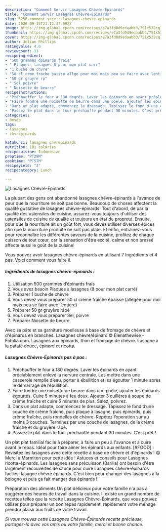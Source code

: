 ```yaml
---
description: "Comment Servir Lasagnes Chèvre-Épinards"
title: "Comment Servir Lasagnes Chèvre-Épinards"
slug: 5250-comment-servir-lasagnes-chevre-epinards
date: 2020-09-15T21:12:37.992Z
image: https://img-global.cpcdn.com/recipes/e7a3fd0d9edaabb3/751x532cq70/lasagnes-chevre-epinards-photo-principale-de-la-recette.jpg
thumbnail: https://img-global.cpcdn.com/recipes/e7a3fd0d9edaabb3/751x532cq70/lasagnes-chevre-epinards-photo-principale-de-la-recette.jpg
cover: https://img-global.cpcdn.com/recipes/e7a3fd0d9edaabb3/751x532cq70/lasagnes-chevre-epinards-photo-principale-de-la-recette.jpg
author: Julian Phillips
ratingvalue: 4.6
reviewcount: 11
recipeingredient:
- "500 grammes dpinards frais"
- " Plaques  lasagnes 8 pour mon plat carr"
- "1 buche de chvre"
- "50 cl crme frache paisse allge pour moi mais peu se faire avec lentiere"
- "50 gr gruyre rp"
- " Sel poivre"
- " Noisette de beurre"
recipeinstructions:
- "Préchauffer le four à 180 degrés. Laver les épinards en ayant préalablement enlevé la nervure centrale. Les mettre dans une casserole remplie d’eau, porter à ébullition et les égoutter 1 minute après le démarrage de l’ébullition."
- "Faire fondre une noisette de beurre dans une poêle, ajouter les épinards égouttés. Cuire 5 minutes à feu doux. Ajouter 3 cuillères à soupe de crème fraîche et cuire 5 minutes de plus. Salez, poivrez."
- "Dans un plat adapté, commencez le dressage. Tapissez le fond d’une couche de crème fraîche, puis plaque à lasagne, puis épinards, puis crème fraîche, puis rondelles de chèvre. Répétez l’operation sur au moins 3 couches. Terminez par une couche de lasagnes, de la crème fraîche et du gruyère râpé."
- "Passez le plat dans le four préchauffé pendant 30 minutes. C’est prêt !"
categories:
- Resep
tags:
- lasagnes
- chvrepinards

katakunci: lasagnes chvrepinards 
nutrition: 191 calories
recipecuisine: Indonesian
preptime: "PT29M"
cooktime: "PT57M"
recipeyield: "3"
recipecategory: Lunch

---
```



![Lasagnes Chèvre-Épinards](https://img-global.cpcdn.com/recipes/e7a3fd0d9edaabb3/751x532cq70/lasagnes-chevre-epinards-photo-principale-de-la-recette.jpg)

La plupart des gens ont abandonné lasagnes chèvre-épinards à l'avance de peur que la nourriture ne soit pas bonne. Beaucoup de choses affectent la qualité gustative de lasagnes chèvre-épinards! Tout d'abord, de par la qualité des ustensiles de cuisine, assurez-vous toujours d'utiliser des ustensiles de cuisine de qualité et toujours en état de propreté. Ensuite, pour que la nourriture ait un goût fort, vous devez utiliser diverses épices afin que la nourriture produite ne soit pas plate. Et enfin, entraînez-vous pour reconnaître les différentes saveurs de la cuisine, profitez de chaque cuisson de tout cœur, car la sensation d'être excité, calme et non pressé affecte aussi le goût de la cuisine!

<!--inarticleads1-->

Vous pouvez avoir lasagnes chèvre-épinards en utilisant 7 Ingrédients et 4 pas. Voici comment vous faire il.

##### Ingrédients de lasagnes chèvre-épinards :

1. Utilisation 500 grammes d’épinards frais
1. Vous avez besoin  Plaques à lasagnes (8 pour mon plat carré)
1. Préparer 1 buche de chèvre
1. Vous devez vous préparer 50 cl crème fraîche épaisse (allégée pour moi mais peu se faire avec l’entiere)
1. Préparer 50 gr gruyère râpé
1. Vous devez vous préparer  Sel, poivre
1. Préparer  Noisette de beurre


Avec sa pâte et sa garniture moelleuse à base de fromage de chèvre et d&#39;épinards en branches. Lasagnes chèvre/épinard © Elenathewise - Fotolia.com. Lasagnes aux épinards, thon et fromage de chèvre. Lasagne à la patate douce, épinard et ricotta. 

<!--inarticleads2-->

##### Lasagnes Chèvre-Épinards pas à pas :

1. Préchauffer le four à 180 degrés. Laver les épinards en ayant préalablement enlevé la nervure centrale. Les mettre dans une casserole remplie d’eau, porter à ébullition et les égoutter 1 minute après le démarrage de l’ébullition.
1. Faire fondre une noisette de beurre dans une poêle, ajouter les épinards égouttés. Cuire 5 minutes à feu doux. Ajouter 3 cuillères à soupe de crème fraîche et cuire 5 minutes de plus. Salez, poivrez.
1. Dans un plat adapté, commencez le dressage. Tapissez le fond d’une couche de crème fraîche, puis plaque à lasagne, puis épinards, puis crème fraîche, puis rondelles de chèvre. Répétez l’operation sur au moins 3 couches. Terminez par une couche de lasagnes, de la crème fraîche et du gruyère râpé.
1. Passez le plat dans le four préchauffé pendant 30 minutes. C’est prêt !


Un plat plat familial facile à préparer, à faire un peu à l&#39;avance et à cuire avant le repas. Idéal pour faire aimer les épinards aux enfants. [#FOOD] : Revisitez les lasagnes avec cette recette à base de chèvre et d&#39;épinards ! 😋 Merci à Marmiton pour cette idée ! Astuces et conseils pour Lasagnes ricotta-épinards. Les lasagnes sans précuisson (Barilla) ont besoin d&#39;être largement recouvertes de sauce pour cuire Lasagnes chèvre-épinards faciles. lasagne chèvre épinards. C&#39;est bien pour changer des lasagnes à la bologno et puis ça fait manger des épinards ! 

<!--inarticleads1-->

<p>
Préparation des aliments Un plat délicieux pour votre famille n'a pas à suggérer des heures de travail dans la cuisine. Il existe un grand nombre de recettes telles que la recette Lasagnes Chèvre-Épinards, que vous pouvez utiliser pour préparer un bon repas rapidement, rapidement votre ménage prendra plaisir aux fruits de votre travail.
</p>

<p>
<i>Si vous trouvez cette Lasagnes Chèvre-Épinards recette précieuse, partagez-la avec vos amis ou votre famille, merci et bonne chance.</i>
</p>
